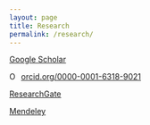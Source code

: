 ```yaml
---
layout: page
title: Research
permalink: /research/
---
```


[Google Scholar](https://scholar.google.de/citations?user=GQKhhkMAAAAJ&hl=en)

<a href="https://orcid.org/0000-0001-6318-9021" target="orcid.widget" rel="noopener noreferrer" style="vertical-align:top;"><img src="https://orcid.org/sites/default/files/images/orcid_16x16.png" style="width:1em;margin-right:.5em;" alt="ORCID iD icon">orcid.org/0000-0001-6318-9021</a>

[ResearchGate](https://www.researchgate.net/profile/Diogo_Aguiam)

[Mendeley](https://www.mendeley.com/profiles/diogo-aguiam/)



<!-- 
<script src="https://rss.bloople.net/?url=http%3A%2F%2Fwww.feed43.com%2F7358332828027066.xml&showtitle=false&striphtml=true&type=js"></script> -->
<!-- 
---

Special thanks to the free RSS services:

[RSS 2 HTML](http://rss.bloople.net/)

[Feed43](http://www.feed43.com/)

RSS Google Scholar articles from [tutorial](https://nsaunders.wordpress.com/2010/06/17/create-your-own-google-scholar-rss-feed/) -->
